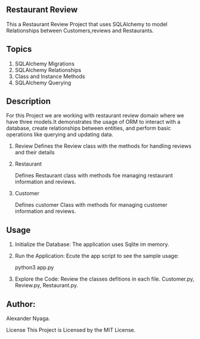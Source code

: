 ## Restaurant Review
 This a Restaurant Review Project that uses SQLAlchemy to model Relationships between Customers,reviews and Restaurants.

## Topics
1. SQLAlchemy Migrations
2. SQLAlchemy Relationships
3. Class and Instance Methods
4. SQLAlchemy Querying

## Description
 For this Project we are working with restaurant review domain where we have three models.It demonstrates the usage of ORM to interact with a database, create relationships between entities, and perform basic operations like querying and updating data. 

 1. Review 
    Defines the Review class with the methods for handling reviews and their details
 2. Restaurant
     <p>Defines Restaurant class with methods foe managing restaurant information and reviews.</p>

 2. Customer
     <p>Defines customer Class with methods for managing customer information and reviews.


## Usage

1. Initialize the Database:
      The application uses Sqlite im memory.
 2. Run the Application: Ecute the app script to see the sample usage:

      python3 app.py

3. Explore the Code: Review the classes defitions in each file. Customer.py, Review.py, Restaurant.py.

## Author:
  Alexander Nyaga.


License
This Project is Licensed by the MIT License.






